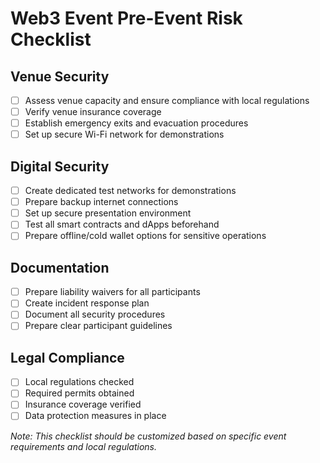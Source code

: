 # Web3 Event Pre-Event Risk Checklist

## Venue Security
- [ ] Assess venue capacity and ensure compliance with local regulations
- [ ] Verify venue insurance coverage
- [ ] Establish emergency exits and evacuation procedures
- [ ] Set up secure Wi-Fi network for demonstrations

## Digital Security
- [ ] Create dedicated test networks for demonstrations
- [ ] Prepare backup internet connections
- [ ] Set up secure presentation environment
- [ ] Test all smart contracts and dApps beforehand
- [ ] Prepare offline/cold wallet options for sensitive operations

## Documentation
- [ ] Prepare liability waivers for all participants
- [ ] Create incident response plan
- [ ] Document all security procedures
- [ ] Prepare clear participant guidelines

## Legal Compliance
- [ ] Local regulations checked
- [ ] Required permits obtained
- [ ] Insurance coverage verified
- [ ] Data protection measures in place

*Note: This checklist should be customized based on specific event requirements and local regulations.*

